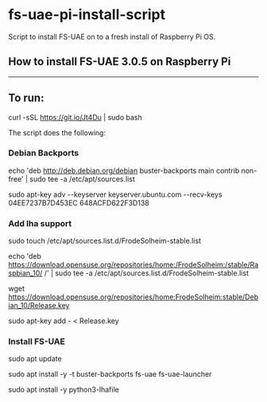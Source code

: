 # fs-uae-pi-install-script
Script to install FS-UAE on to a fresh install of Raspberry Pi OS.


## How to install FS-UAE 3.0.5 on Raspberry Pi
-------------------------------------------

## To run:

curl -sSL https://git.io/Jt4Du | sudo bash

The script does the following:

### Debian Backports
echo 'deb http://deb.debian.org/debian buster-backports main contrib non-free' | sudo tee -a /etc/apt/sources.list

sudo apt-key adv --keyserver keyserver.ubuntu.com --recv-keys 04EE7237B7D453EC 648ACFD622F3D138

### Add lha support
sudo touch /etc/apt/sources.list.d/FrodeSolheim-stable.list

echo 'deb https://download.opensuse.org/repositories/home:/FrodeSolheim:/stable/Raspbian_10/ /' | sudo tee -a /etc/apt/sources.list.d/FrodeSolheim-stable.list

wget https://download.opensuse.org/repositories/home:FrodeSolheim:stable/Debian_10/Release.key

sudo apt-key add - < Release.key

### Install FS-UAE
sudo apt update

sudo apt install -y -t buster-backports fs-uae fs-uae-launcher

sudo apt install -y python3-lhafile
